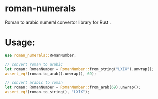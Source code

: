 # roman-numerals
Roman to arabic numeral convertor library for Rust .

# Usage:

```rs
use roman_numerals::RomanNumber;

// convert roman to arabic
let roman: RomanNumber = RomanNumber::from_string("LXIX").unwrap();
assert_eq!(roman.to_arab().unwrap(), 69);

// convert arabic to roman
let roman: RomanNumber = RomanNumber::from_arab(69).unwrap();
assert_eq!(roman.to_string(), "LXIX");
```
